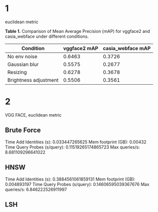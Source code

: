 # 1

euclidean metric

**Table 1.** Comparison of Mean Average Precision (mAP) for vggface2 and casia_webface under different conditions.

| Condition              | vggface2 mAP | casia_webface mAP |
|------------------------|--------------|-------------------|
| No env noise           | 0.6463       | 0.3726            |
| Gaussian blur          | 0.5575       | 0.2677            |
| Resizing               | 0.6278       | 0.3678            |
| Brightness adjustment  | 0.5506       | 0.3561            |

# 2
VGG FACE, euclidean metric

## Brute Force
Time Add Identities (s):
0.033447265625
Mem footprint (GB):
0.00432
Time Query Probes (s/query):
0.11519265174865723
Max queries/s:
8.681109296641022

## HNSW
Time Add Identities (s):
0.3884561061859131
Mem footprint (GB):
0.004893197
Time Query Probes (s/query):
0.14606595039367676
Max queries/s:
6.846222526911997

## LSH


